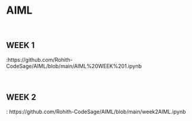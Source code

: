 <h1>AIML</h1> 

<br>
<h2>WEEK 1</h2>:https://github.com/Rohith-CodeSage/AIML/blob/main/AIML%20WEEK%201.ipynb <br><br><br>
<h2>WEEK 2</h2>: https://github.com/Rohith-CodeSage/AIML/blob/main/week2AIML.ipynb
